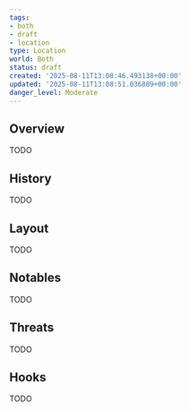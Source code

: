 ```yaml
---
tags:
- both
- draft
- location
type: Location
world: Both
status: draft
created: '2025-08-11T13:08:46.493138+00:00'
updated: '2025-08-11T13:08:51.036889+00:00'
danger_level: Moderate
---
```



## Overview

TODO
## History

TODO
## Layout

TODO
## Notables

TODO
## Threats

TODO
## Hooks

TODO
